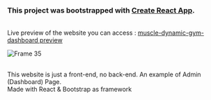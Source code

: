 ### This project was bootstrapped with [Create React App](https://github.com/facebook/create-react-app).

\
Live preview of the website you can access : [muscle-dynamic-gym-dashboard preview](https://aprizalabyan.github.io/e-gym-dashboard/)

![Frame 35](https://github.com/aprizalabyan/e-gym-dashboard/assets/43059793/19cc0828-4bd0-420b-b2ad-1c3770729bb6)

\
This website is just a front-end, no back-end. An example of Admin (Dashboard) Page.\
Made with React & Bootstrap as framework

